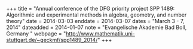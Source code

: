 +++
title = "Annual conference of the DFG priority project SPP 1489: Algorithmic and experimental methods in algebra, geometry, and number theory"
date = 2014-03-03
enddate = 2014-03-07
dates = "March 3 - 7, 2014"
dateadded = 2014-01-07
note = "Evangelische Akademie Bad Boll, Germany "
webpage = "http://www.mathematik.uni-stuttgart.de/~geckmf/spp1489_2014/"
+++
